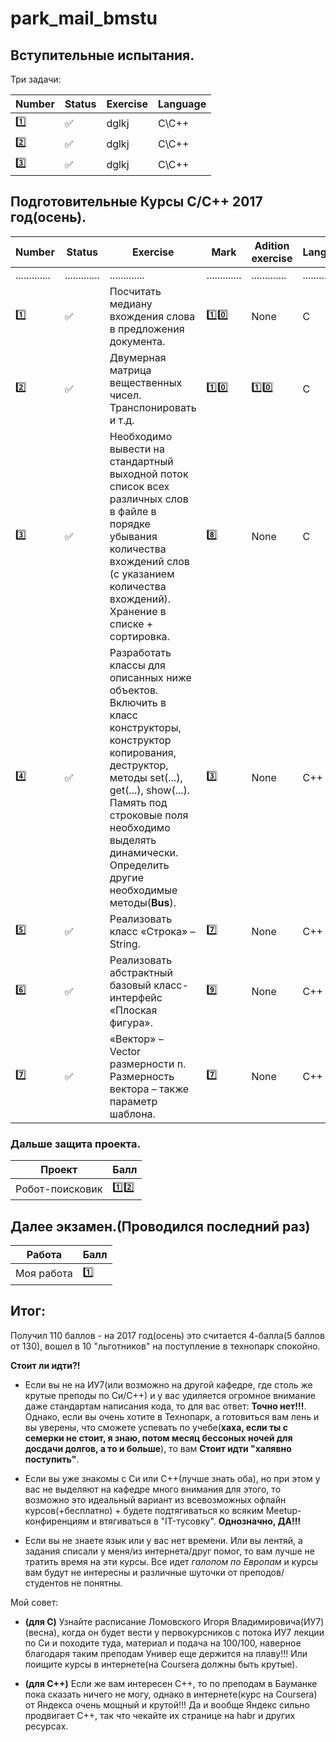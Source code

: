 # park_mail_bmstu

## Вступительные испытания.
Три задачи:

| Number | Status | Exercise | Language |
|------|------|----------|------|
| :one: | :white_check_mark: | dglkj | C\C++ |
| :two: | :white_check_mark: | dglkj | C\C++ |
| :three: | :white_check_mark: | dglkj | C\C++ |

## Подготовительные Курсы C/C++ 2017 год(осень).
| Number | Status | Exercise | Mark | Adition exercise | Language |
|------|------|----------|------|---------|---|
| ............. | ............. | ............. | ............. |............. | .............|
| :one: | :white_check_mark: | Посчитать медиану вхождения слова в предложения документа. |  :one::zero: | None | C |
| :two: | :white_check_mark: | Двумерная матрица вещественных чисел. Транспонировать и т.д. | :one::zero: | :one::zero: | C |
| :three: | :white_check_mark: | Необходимо вывести на стандартный выходной поток список всех различных слов в файле в порядке убывания количества вхождений слов (с указанием количества вхождений). Хранение в списке + сортировка. | :eight: | None | C |
| :four: | :white_check_mark: | Разработать классы для описанных ниже объектов. Включить в класс конструкторы, конструктор копирования, деструктор, методы set(...), get(...), show(...). Память под строковые поля необходимо выделять динамически. Определить другие необходимые методы(**Bus**).| :three: | None | C++ |
| :five: | :white_check_mark: | Реализовать класс «Строка» – String. | :seven: | None | C++ |
| :six: | :white_check_mark: | Реализовать абстрактный базовый класс-интерфейс «Плоская фигура». | :nine: | None | C++ |
| :seven: | :white_check_mark: | «Вектор» – Vector размерности n. Размерность вектора – также параметр шаблона. | :seven: | None | C++ |

### Дальше защита проекта.
| Проект |  Балл |
| --- | ---|
| Робот-поисковик | :one::two: |

## Далее экзамен.(Проводился последний раз)
| Работа | Балл |
| --- | --- |
| Моя работа | :one: |

## Итог:
Получил 110 баллов - на 2017 год(осень) это считается 4-балла(5 баллов от 130), вошел в 10 "льготников" на поступление в технопарк спокойно.

**Стоит ли идти?!**

* Если вы не на ИУ7(или возможно на другой кафедре, где столь же крутые преподы по Си/С++) и у вас удиляется огромное внимание даже стандартам написания кода, то для вас ответ: **Точно нет!!!**. Однако, если вы очень хотите в Технопарк, а готовиться вам лень и вы уверены, что сможете успевать по учебе(**хаха, если ты с семерки не стоит, я знаю, потом месяц бессоных ночей для досдачи долгов, а то и больше**), то вам **Стоит идти "халявно поступить"**.

* Если вы уже знакомы с Си или C++(лучше знать оба), но при этом у вас не выделяют на кафедре много внимания для этого, то возможно это идеальный вариант из всевозможных офлайн курсов(+бесплатно) + будете подтягиваться ко всяким Meetup-конфиренциям и втягиваться в "IT-тусовку". **Однозначно, ДА!!!**

* Если вы не знаете язык или у вас нет времени. Или вы лентяй, а задания списали у меня/из интернета/друг помог, то вам лучше не тратить время на эти курсы. Все идет *галопом по Европам* и курсы вам будут не интересны и различные шуточки от преподов/студентов не понятны. 

Мой совет: 

* **(для C)** Узнайте расписание Ломовского Игоря Владимировича(ИУ7)(весна), когда он будет вести у первокурсников с потока ИУ7 лекции по Си и походите туда, материал и подача на 100/100, наверное благодаря таким преподам Универ еще держится на плаву!!! Или поищите курсы в интернете(на Coursera должны быть крутые).

* **(для C++)** Если же вам интересен C++, то по преподам в Бауманке пока сказать ничего не могу, однако в интернете(курс на Coursera) от Яндекса очень мощный и крутой!!! Да и вообще Яндекс сильно продвигает C++, так что чекайте их странице на habr и других ресурсах.
